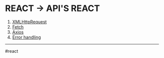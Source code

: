 # REACT -> API'S REACT

1.  [XMLHttpRequest](react_xmlhttprequest.md)
2. [Fetch](fetch_react.md)
3. [Axios](axios_react.md)
4. [Error handling](react_errorhandling.md)
- - - 
#react 